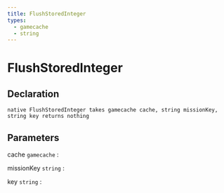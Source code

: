 ```yaml
---
title: FlushStoredInteger
types:
  - gamecache
  - string
---
```


# FlushStoredInteger

## Declaration

```jass
native FlushStoredInteger takes gamecache cache, string missionKey, string key returns nothing
```

## Parameters
cache `gamecache`
: 

missionKey `string`
: 

key `string`
: 
